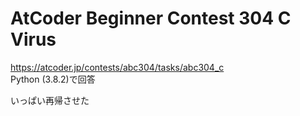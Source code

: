 # AtCoder Beginner Contest 304 C Virus  
https://atcoder.jp/contests/abc304/tasks/abc304_c  
Python (3.8.2)で回答  

いっぱい再帰させた

